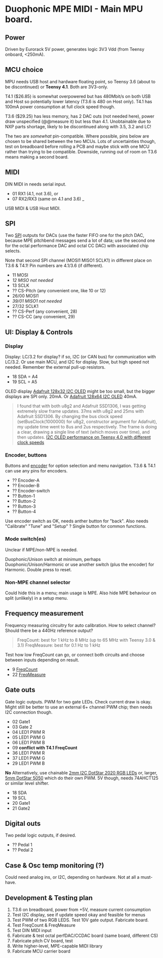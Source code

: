 # Duophonic MPE MIDI - Main MPU board.

## Power

Driven by Eurorack 5V power, generates logic 3V3 Vdd (from Teensy onboard, <250mA).
## MCU choice

MPU needs USB host and hardware floating point, so Teensy 3.6 (about to be discontinued) or **Teensy 4.1**. Both are 3V3-only.

T4.1 ($26.85) is somewhat overpowered but has 480Mbit/s on both USB and Host so potentially lower latency (T3.6 is 480 on Host only). T4.1 has 100mA power consumption at full clock speed though.

T3.6 ($29.25) has less memory, has 2 DAC outs (not needed here), power draw unspecified (@@measure it) but less than 4.1. Unobtainable due to NXP parts shortage, likely to be discontinued along with 3.5, 3.2 and LC!

The two are _somewhat_ pin-compatible. Where possible, pins below are chosen to be shared between the two MCUs. Lots of uncertainties though, test on breadboard before rolling a PCB and maybe stick with one MCU rather than trying to be compatible. Downside, running out of room on T3.6 means making a second board.

## MIDI

DIN MIDI in needs serial input. 

- 01 RX1 (4.1, not 3.6), or
- 07 RX2/RX3 (same on 4.1 and 3.6)
_

USB MIDI & USB Host MIDI.

## SPI

Two [SPI](https://www.pjrc.com/teensy/td_libs_SPI.html) outputs for DACs (use the faster FIFO one for the  pitch DAC, because MPE pitchbend messages send a lot of data; use the second one for the octal performance DAC and octal CC DAC) with associated chip selects.

Note that second SPI channel (MOSI1 MISO1 SCLK1) in different place on T3.6 & T4.1! Pin numbers are 4.1/3.6 (if different).

- 11 MOSI
- _12 MISO not needed_
- 13 SCLK 
- ?? CS-Pitch (any convenient one, like 10 or 12)
- 26/00 MOSI1
- _39/01 MISO1 not needed_
- 27/32 SCLK1
- ?? CS-Perf (any convenient, 28)
- ?? CS-CC  (any convenient, 29)


## UI: Display & Controls

### Display

Display: LC/3.2 for display?  if so, I2C (or CAN bus) for communication with LC/3.2.
Or use main MCU, and I2C for display. Slow, but high speed not needed. Remember the external pull-up resistors.

- 18 SDA = A4
- 19 SCL = A5

OLED display [Adafruit 128x32 I2C OLED](https://www.adafruit.com/product/4440) might be too small, but the bigger displays are SPI only. 20mA.
Or [Adafruit 128x64 I2C OLED](https://www.adafruit.com/product/938) 40mA.

> I found that with both u8g2 and Adafruit SSD1306, I was getting extremely slow frame updates. 37ms with u8g2 and 25ms with Adafruit SSD1306. By changing the bus clock speed (setBusClock(1000000) for u8g2, constructor argument for Adafruit), my update time went to 8us and 2us respectively. The frame is doing a clear, drawing a single line of text (which moves over time), and then updates.
[I2C OLED performance on Teensy 4.0 with different clock speeds](https://forum.pjrc.com/threads/61060-I2C-OLED-performance-on-Teensy-4-0-with-different-clock-speeds)

### Encoder, buttons

Buttons and [encoder](https://www.pjrc.com/teensy/td_libs_Encoder.html) for option selection and menu navigation. T3.6 & T4.1 can use any pins for encoders.

- ?? Encoder-A
- ?? Encoder-B
- ?? Encoder-switch
- ?? Button-1
- ?? Button-2
- ?? Button-3
- ?? Button-4

Use encoder switch as OK, needs anther button for "back".
Also needs "Calibrate" "Tune" and "Setup" ? Single button for common functions.

### Mode switch(es)

Unclear if MPE/non-MPE is needed.

Duophonic/Unison switch at minimum, perhaps Duophonic/Unison/Harmonic or use another switch (plus the encoder) for Harmonic. Double press to reset.

### Non-MPE channel selector

Could hide this in a menu; main usage is MPE. Also hide MPE behaviour on split (unlikely) in a setup menu.

## Frequency measurement

Frequency measuring circuitry for auto calibration. How to select channel? Should there be a 440Hz reference output?

> FreqCount: best for 1 kHz to 8 MHz (up to 65 MHz with Teensy 3.0 & 3.1)
> FreqMeasure: best for 0.1 Hz to 1 kHz

Test how low FreqCount can go, or connect both circuits and choose between inputs depending on result.

- 9 [FreqCount](https://www.pjrc.com/teensy/td_libs_FreqCount.html)
- 22 [FreqMeasure](https://www.pjrc.com/teensy/td_libs_FreqMeasure.html)

## Gate outs

Gate logic outputs. PWM for two gate LEDs. Check current draw is okay. Might still be better to use an external 6+ channel PWM chip; then needs I2C connection though.

- 02 Gate1
- 03 Gate 2
- 04 LED1 PWM R
- 05 LED1 PWM G
- 06 LED1 PWM B
- 09  **conflict with T4.1 FreqCount**
- 36 LED1 PWM R
- 37 LED1 PWM G
- 29 LED1 PWM B


**No** Alternatively, use chainable [2mm I2C DotStar 2020 RGB LEDs](https://www.adafruit.com/product/3341) or, larger, [5mm DotStar 5050](https://www.adafruit.com/product/2343) which do their own PWM. 5V though, needs 74AHCT125  or similar level shifter.

- 18 SDA
- 19 SCL
- 20 Gate1
- 21 Gate2

## Digital outs

Two pedal logic outputs, if desired.

- ?? Pedal 1
- ?? Pedal 2

## Case & Osc temp monitoring (?)

Could need analog ins, or I2C, depending on hardware. Not at all a must-have.

## Development & Testing plan

1. T3.6 on breadboard, power from +5V, measure current consumption
2. Test I2C display, see if update speed okay and feasible for menus
3. Test PWM of two RGB LEDS. Test 10V gate output. Fabricate board.
4. Test FreqCount & FreqMeasure
5. Test DIN MIDI input
6. Fabricate & test octal perfDAC/CCDAC board (same board, different CS)
7. Fabricate pitch CV board, test
8. Write higher-level, MPE-capable MIDI library
9. Fabricate MCU carrier board
